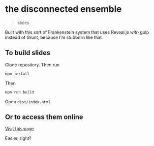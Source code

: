 # the disconnected ensemble

> slides

Built with this sort of Frankenstein system that uses Reveal.js *with* gulp instead of Grunt, because I'm stubborn like that.

## To build slides

Clone repository. Then run

```bash
npm install
```

Then

```bash
npm run build
```

Open `dist/index.html`.

## Or to access them online

[Visit this page](http://soledadpenades.com/files/t/20150426_empirejs/).

Easier, right?

